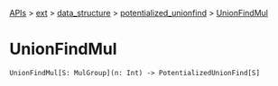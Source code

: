 [APIs](../../../index.md) > [ext](../../index.md) > [data_structure](../index.md) > [potentialized_unionfind](./index.md) > [UnionFindMul]()

# UnionFindMul

```
UnionFindMul[S: MulGroup](n: Int) -> PotentializedUnionFind[S]
```
